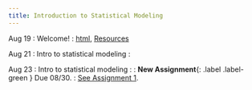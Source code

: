 ```yaml
---
title: Introduction to Statistical Modeling
---
```


Aug 19
: Welcome!
  : [html](https://jlacasa.github.io/STAT705_F2024//classes/day01_08192024), [Resources](https://jlacasa.github.io/STAT705_F2024/resources/)

Aug 21
: Intro to statistical modeling
  : [](#)

Aug 23
: Intro to statistical modeling
  : [](#)
: **New Assignment**{: .label .label-green } Due 08/30.
  : [See Assignment 1](#).
